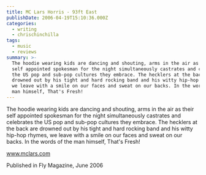 ```yaml
---
title: MC Lars Horris - 93ft East
publishDate: 2006-04-19T15:10:36.000Z
categories:
  - writing
  - chrischinchilla
tags:
  - music
  - reviews
summary: >-
  The hoodie wearing kids are dancing and shouting, arms in the air as their
  self appointed spokesman for the night simultaneously castrates and celebrates
  the US pop and sub-pop cultures they embrace. The hecklers at the back are
  drowned out by his tight and hard rocking band and his witty hip-hop rhymes,
  we leave with a smile on our faces and sweat on our backs. In the words of the
  man himself, That's Fresh!
---
```


The hoodie wearing kids are dancing and shouting, arms in the air as their self appointed spokesman for the night simultaneously castrates and celebrates the US pop and sub-pop cultures they embrace. The hecklers at the back are drowned out by his tight and hard rocking band and his witty hip-hop rhymes, we leave with a smile on our faces and sweat on our backs. In the words of the man himself, That's Fresh!

<a href='https://www.mclars.com' target='_blank'>www.mclars.com</a>

Published in Fly Magazine, June 2006
